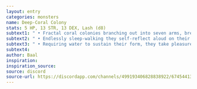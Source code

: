 ```yaml
---
layout: entry
categories: monsters 
name: Deep-Coral Colony
stats: 5 HP, 13 STR, 13 DEX, Lash (d8)
subtext1: " • Fractal coral colonies branching out into seven arms, breaking apart and regenerating as they move, they don't die, they only shatter into smaller harmless colonies."
subtext2: " • Endlessly sleep-walking they self-reflect aloud on their endless quest for scissors and worship."
subtext3: " • Requiring water to sustain their form, they take pleasure in flavoring their habitats with new and interesting tastes."
subtext4: 
author: Baal
inspiration: 
inspiration_source: 
source: discord
source-url: https://discordapp.com/channels/499193406828838922/674544134798966806/695715698910953575
---
```

